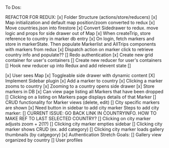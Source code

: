 To Dos:

REFACTOR FOR REDUX:
[x] Folder Structure (actions/store/reducers)
[x] Map initialization and default map position/zoom converted to redux
[x] Move countries.json into firestore
[x] Convert Sidedrawer to redux. move logic and props for side drawer out of Map
[x] When createTrip, store reference to country in marker db entry
[x]  On login, fetch markers and store in markerState. Then populate Markerlist and AllTrips components with markers from redux
[x]  Dispatch action on marker click to retrieve country info and populate??
[] Redo authentication
[x] Create new grid container for user's containers
[] Create new reducer for user's containers
[] Hook new reducer up into Redux and add relevent state
[] 


[x] User sees Map
[x] Toggleable side drawer with dynamic content
[X] Implement Sidebar plugin
[x] Add a marker to country
[x] Clicking a marker zooms to country
[x] Zooming to a country opens side drawer
[x] Store markers in DB
[x] Can view page listing all Markers that have been dropped
[] Clicking on a listing on Markers page displays details of that Marker
[] CRUD functionality for Marker views (delete, edit)
[] City specific markers are shown
[x] Need button in sidebar to add city marker
Steps to add city marker:
[] CURRENT ISSUE: GO BACK LINK IN COUNTRYINFO. HOW TO MAKE REF TO LAST SELECTED COUNTRY?
[] Clicking on city marker adjusts zoom + 2(1?)
[] Clicking city marker empties sidebar
[] Clicking city marker shows CRUD (ex. add category)
[] Clicking city marker loads gallery thumbnails (by catgegory)
[x] Authentication
Stretch Goals:
[] Gallery view organized by country
[] User profiles
